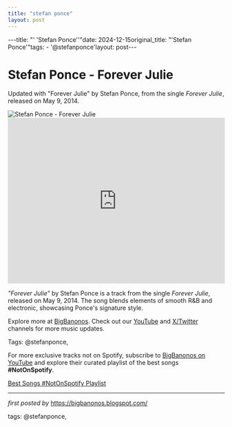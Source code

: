 ```yaml
---
title: "stefan ponce"
layout: post
---
```

---title: "' 'Stefan Ponce''"date: 2024-12-15original_title: "'Stefan Ponce'"tags:  - '@stefanponce'layout: post---<!-- Title of the Post --><h1 >Stefan Ponce - Forever Julie</h1> <!-- Introductory Text --><p >Updated with "Forever Julie" by Stefan Ponce, from the single *Forever Julie*, released on May 9, 2014.</p> <!-- Featured Image --><div > <img src="https://i.scdn.co/image/ab6761610000f178ccf4d4ed131c7f481177bded" alt="Stefan Ponce - Forever Julie" /></div> <!-- YouTube Video Embed --><div > <iframe width="100%" height="385" src="https://www.youtube.com/embed/-6T1VNbDQP0" title="Stefan Ponce - Forever Julie" frameborder="0" allow="accelerometer; autoplay; clipboard-write; encrypted-media; gyroscope; picture-in-picture; web-share" referrerpolicy="strict-origin-when-cross-origin" allowfullscreen></iframe></div> <!-- Song Information --><div > <p><em>"Forever Julie"</em> by Stefan Ponce is a track from the single *Forever Julie*, released on May 9, 2014. The song blends elements of smooth R&B and electronic, showcasing Ponce's signature style.</p></div> <!-- Footer Links --><div > <p>Explore more at <a href="https://bigbanonos.blogspot.com/" target="_blank">BigBanonos</a>. Check out our <a href="https://www.youtube.com/@BigBanonos" target="_blank">YouTube</a> and <a href="https://x.com/bigbanonos" target="_blank">X/Twitter</a> channels for more music updates.</p></div> <!-- Tags --><p >Tags: @stefanponce,</p><!--Subscribe and Playlist Links--><div>    <p>For more exclusive tracks not on Spotify, subscribe to <a href="https://www.youtube.com/@BigBanonos" target="_blank">BigBanonos on YouTube</a> and explore their curated playlist of the best songs <strong>#NotOnSpotify</strong>.</p>    <p><a href="https://www.youtube.com/playlist?list=PLtuNtuTatqI0kFahUCbtbfenC_ET5O_tr" target="_blank">Best Songs #NotOnSpotify Playlist<br /></a></p></div><hr /><p><em>first posted by</em> <a href="https://bigbanonos.blogspot.com/" rel="noopener" target="_new">https://bigbanonos.blogspot.com/</a></p><p>tags: @stefanponce,</p>
